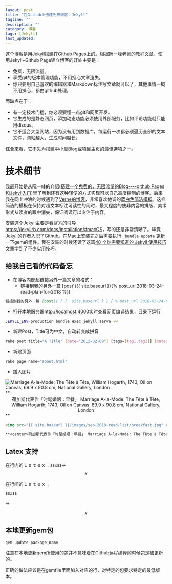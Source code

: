```yaml
---
layout: post
title: "在Github上搭建免费博客：Jekyll"
tagline: ""
description: ""
category: 博客
tags: [Jekyll]
last_updated:
---
```



这个博客是用Jekyll搭建在Github Pages上的。根据[阮一峰老师的教程文章](http://www.ruanyifeng.com/blog/2012/08/blogging_with_jekyll.html)，使用Jekyll+Github Page建立博客的好处主要是：

* 免费，无限流量。
* 享受git的版本管理功能，不用担心文章遗失。
* 你只要用自己喜欢的编辑器和Markdown标注写文章就可以了，其他事情一概不用操心，都由github处理。

而缺点在于：
* 有一定技术门槛，你必须要懂一点git和网页开发。
* 它生成的是静态网页，添加动态功能必须使用外部服务，比如评论功能就只能用disqus。
* 它不适合大型网站，因为没有用到数据库，每运行一次都必须遍历全部的文本文件，网站越大，生成时间越长。

 综合来看，它不失为搭建中小型Blog或项目主页的最佳选项之一。

# 技术细节

我最开始是从阮一峰的介绍([搭建一个免费的，无限流量的Blog----github Pages和Jekyll入门](http://www.ruanyifeng.com/blog/2012/08/blogging_with_jekyll.html))里了解到还有这种轻便的方式实现可以自己高度控制的博客。后来我在网上冲浪的时候遇到了[Verne的博客](http://einverne.github.io/)，非常喜欢他调的[蓝白色简洁模板](einverne.github.io/post/2011/12/jekyll-introduction.html)。这样简洁的模板在保持对超文本标注可读性的同时，最大程度的使非内容的排版、美术形式从读者的眼中消失，保证阅读可以专注于内容。

安装这个Jekyll主要是看[官方的引导](https://jekyllrb.com/docs/installation/#macOS)<https://jekyllrb.com/docs/installation/#macOS>，写的还是非常清晰了。毕竟Jekyll的作者入职了Github。在Mac上安装完之后需要执行 ``` bundle update``` 更新一下gem的组件。我在安装的时候还读了这篇[48 个你需要知道的 Jekyll 使用技巧](https://crispgm.com/page/48-tips-for-jekyll-you-should-know.html)文章学到了不少实用技巧。

## 给我自己看的代码备忘

- 在博客内部超链接另外一篇文章的格式：
  - 链接到我的另外一篇 [post]({{ site.baseurl }}{% post_url 2018-03-24-read-plan-for-2018 %})

``` md
链接到我的另外一篇 [post]( { {  site.baseurl } } { % post_url 2018-03-24-read-plan-for-2018  % } )
```

- 打开本地服务器<http://localhost:4000>实时查看网页编译结果，目录下运行

``` bash
JEKYLL_ENV=production bundle exec jekyll serve -w
```

- 新建Post，Title可为中文，自动转变成拼音

``` bash
rake post title="A Title" [date="2012-02-09"] [tags=[tag1,tag2]] [category="category"]
```

- 新建页面

``` bash
rake page name="about.html"
```

- 插入图片

<img src="{{ site.baseurl }}/images/sep-2018-read-list/breakfast.jpg" alt="Marriage A-la-Mode: The Tête à Tête, William Hogarth, 1743, Oil on Canvas, 69.9 x 90.8 cm, National Gallery, London">
**<center>荷加斯代表作「时髦婚姻：早餐」 Marriage A-la-Mode: The Tête à Tête, William Hogarth, 1743, Oil on Canvas, 69.9 x 90.8 cm, National Gallery, London</center>**

```html
<img src="{{ site.baseurl }}/images/sep-2018-read-list/breakfast.jpg" alt="Marriage A-la-Mode: The Tête à Tête, William Hogarth, 1743, Oil on Canvas, 69.9 x 90.8 cm, National Gallery, London">
```

```markdown
**<center>荷加斯代表作「时髦婚姻：早餐」 Marriage A-la-Mode: The Tête à Tête, William Hogarth, 1743, Oil on Canvas, 69.9 x 90.8 cm, National Gallery, London</center>**
```

## Latex 支持

在行内的Ｌａｔｅｘ：`$$x$$`->$$x$$

在行间的Ｌａｔｅｘ：

`$$x$$`

->

$$x$$

## 本地更新gem包

```bash
gem update package_name
```
注意在本地更新gem所使用的包并不意味着在Github远程编译的时候包是被更新的。

正确的做法应该是在gemfile里面加入对应的行，对特定的包要求特定的最低版本。
